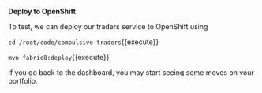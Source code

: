 **Deploy to OpenShift**

To test, we can deploy our traders service to OpenShift using

``cd /root/code/compulsive-traders``{{execute}}

``mvn fabric8:deploy``{{execute}}

If you go back to the dashboard, you may start seeing some moves on your portfolio.
